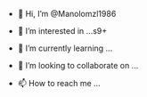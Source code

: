 - 👋 Hi, I’m @Manolomzl1986

- 👀 I’m interested in ...s9+
- 🌱 I’m currently learning ...
- 💞️ I’m looking to collaborate on ...
- 📫 How to reach me ...

<!---
Manolomzl86/Manolomzl86 is a ✨ special ✨ repository because its `README.md` (this file) appears on your GitHub profile.
You can click the Preview link to take a look at your changes.
--->

